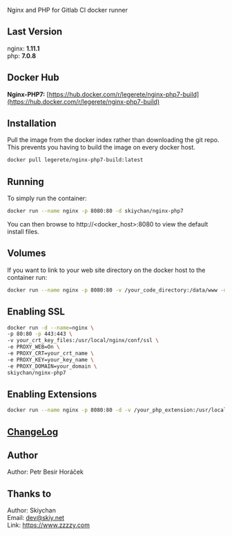 Nginx and PHP for Gitlab CI docker runner

## Last Version
nginx: **1.11.1**   
php:   **7.0.8**

## Docker Hub   
**Nginx-PHP7:** [https://hub.docker.com/r/legerete/nginx-php7-build](https://hub.docker.com/r/legerete/nginx-php7-build)   
   
## Installation
Pull the image from the docker index rather than downloading the git repo. This prevents you having to build the image on every docker host.
```sh
docker pull legerete/nginx-php7-build:latest
```

## Running
To simply run the container:
```sh
docker run --name nginx -p 8080:80 -d skiychan/nginx-php7
```
You can then browse to http://\<docker_host\>:8080 to view the default install files.

## Volumes
If you want to link to your web site directory on the docker host to the container run:
```sh
docker run --name nginx -p 8080:80 -v /your_code_directory:/data/www -d legerete/nginx-php7-build
```

## Enabling SSL
```sh
docker run -d --name=nginx \
-p 80:80 -p 443:443 \
-v your_crt_key_files:/usr/local/nginx/conf/ssl \
-e PROXY_WEB=On \
-e PROXY_CRT=your_crt_name \
-e PROXY_KEY=your_key_name \
-e PROXY_DOMAIN=your_domain \
skiychan/nginx-php7
```

## Enabling Extensions
```sh
docker run --name nginx -p 8080:80 -d -v /your_php_extension:/usr/local/php/etc/php.d legerete/nginx-php7-build
```

## [ChangeLog](changelogs.md)
  

## Author
Author: Petr Besir Horáček

## Thanks to
Author: Skiychan    
Email:  dev@skiy.net       
Link:   https://www.zzzzy.com
